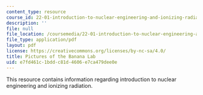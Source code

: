 ```yaml
---
content_type: resource
course_id: 22-01-introduction-to-nuclear-engineering-and-ionizing-radiation-fall-2015
description: ''
file: null
file_location: /coursemedia/22-01-introduction-to-nuclear-engineering-and-ionizing-radiation-fall-2015/e7fd461c1bddc81d4606e7ca479dee0e_MIT22_01F15_ps5_labpics.pdf
file_type: application/pdf
layout: pdf
license: https://creativecommons.org/licenses/by-nc-sa/4.0/
title: Pictures of the Banana Lab
uid: e7fd461c-1bdd-c81d-4606-e7ca479dee0e
---
```

This resource contains information regarding introduction to nuclear engineering and ionizing radiation.